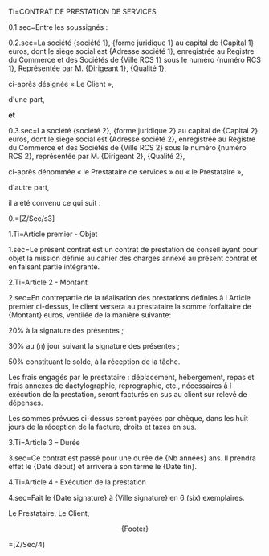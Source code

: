 Ti=CONTRAT DE PRESTATION DE SERVICES

0.1.sec=Entre les soussignés :

0.2.sec=La société {société 1}, {forme juridique 1} au capital de {Capital 1} euros, dont le siège social est {Adresse société 1}, enregistrée au Registre du Commerce et des Sociétés de {Ville RCS 1} sous le numéro {numéro RCS 1}, Représentée par M. {Dirigeant 1}, {Qualité 1},<p>ci-après désignée « Le Client »,<p> d'une part,<p><strong>et</strong>

0.3.sec=La société {société 2}, {forme juridique 2} au capital de {Capital 2} euros, dont le siège social est {Adresse société 2}, enregistrée au Registre du Commerce et des Sociétés de {Ville RCS 2} sous le numéro {numéro RCS 2}, représentée par M. {Dirigeant 2}, {Qualité 2},<p>ci-après dénommée « le Prestataire de services » ou « le Prestataire »,<p>d'autre part,<p>il a été convenu ce qui suit :

0.=[Z/Sec/s3]

1.Ti=Article premier - Objet

1.sec=Le présent contrat est un contrat de prestation de conseil ayant pour objet la mission définie au cahier des charges annexé au présent contrat et en faisant partie intégrante.

2.Ti=Article 2 - Montant

2.sec=En contrepartie de la réalisation des prestations définies à l Article premier ci-dessus, le client versera au prestataire la somme forfaitaire de {Montant} euros, ventilée de la manière suivante:<p>20% à la signature des présentes ;<p>30% au (n) jour suivant la signature des présentes ;<p>50% constituant le solde, à la réception de la tâche.<p>Les frais engagés par le prestataire : déplacement, hébergement, repas et frais annexes de dactylographie, reprographie, etc., nécessaires à l exécution de la prestation, seront facturés en sus au client sur relevé de dépenses.<p>Les sommes prévues ci-dessus seront payées par chèque, dans les huit jours de la réception de la facture, droits et taxes en sus.

3.Ti=Article 3 – Durée

3.sec=Ce contrat est passé pour une durée de {Nb années} ans. Il prendra effet le {Date début} et arrivera à son terme le {Date fin}.

4.Ti=Article 4 - Exécution de la prestation

4.sec=Fait le {Date signature} à {Ville signature} en 6 (six) exemplaires.<p><p><p></p>Le Prestataire,            Le Client,<p><p><p><p><p><p><p><p><p><p><p><p><p><p><p><p><p><p><p><p><p><center>{Footer}</center></p>  

=[Z/Sec/4]


